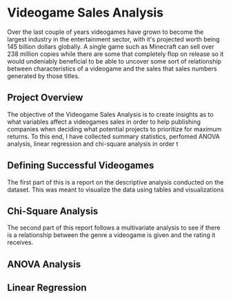 # Videogame Sales Analysis

Over the last couple of years videogames have grown to become the largest industry in the entertainment sector, with it's projected worth being 145 billion dollars globally. A single game such as Minecraft can sell over 238 million copies while there are some that completely flop on release so it would undeniably beneficial to be able to uncover some sort of relationship between characteristics of a videogame and the sales that sales numbers generated by those titles.

## Project Overview
The objective of the Videogame Sales Analysis is to create insights as to what variables affect a videogames sales in order to help publishing companies when deciding what potential projects to prioritize for maximum returns. To this end, I have collected summary statistics, perfomed ANOVA analysis, linear regression and chi-square analysis in order t
## Defining Successful Videogames
The first part of this is a report on the descriptive analysis conducted on the dataset. This was meant to visualize the data using tables and visualizations

## Chi-Square Analysis
The second part of this report follows a multivariate analysis to see if there is a relationship between the genre a videogame is given and the rating it receives. 

## ANOVA Analysis


## Linear Regression


